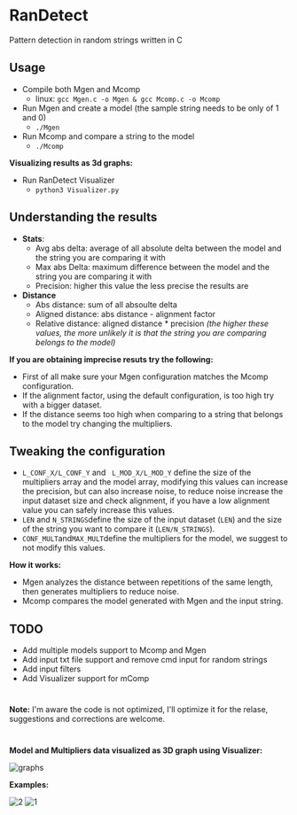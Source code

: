 # RanDetect
Pattern detection in random strings written in C 

**Usage**
-
 * Compile both Mgen and Mcomp 
	 *	linux: `gcc Mgen.c -o Mgen & gcc Mcomp.c -o Mcomp`
 * Run Mgen and create a model (the sample string needs to be only of 1 and 0)
	 * `./Mgen`
 * Run Mcomp and compare a string to the model
	 * `./Mcomp`

**Visualizing results as 3d graphs:**
* Run RanDetect Visualizer
	 * `python3 Visualizer.py`

**Understanding the results**
-
 * **Stats**:
	 - Avg abs delta: average of all absolute delta between the model and the string you are comparing it with
	 - Max abs Delta: maximum difference between the model and the string you are comparing it with
	 - Precision: higher this value the less precise the results are
 * **Distance**
	 - Abs distance: sum of all absoulte delta
	 - Aligned distance: abs distance - alignment factor 
	 - Relative distance: aligned distance * precision 
*(the higher these values, the more unlikely it is that the string you are comparing belongs to the model)*

**If you are obtaining imprecise resuts try the following:**
 * First of all make sure your Mgen configuration matches the Mcomp configuration.
 * If the alignment factor, using the default configuration, is too high try with a bigger dataset.
 * If the distance seems too high when comparing to a string that belongs to the model try changing the multipliers.

**Tweaking the configuration**
-
 * `L_CONF_X/L_CONF_Y` and ` L_MOD_X/L_MOD_Y` 
 define the size of the multipliers array and the model array, modifying this values can increase the precision, but can also increase noise, to reduce noise increase the input dataset size and check alignment, if you have a low alignment value you can safely increase this values.
 * `LEN` and `N_STRINGS`define the size of the input dataset (`LEN`) and the size of the string you want to compare it (`LEN/N_STRINGS`).
 * `CONF_MULT`and`MAX_MULT`define the multipliers for the model, we suggest to not modify this values.

**How it works:**

 * Mgen analyzes the distance between repetitions of the same length, then generates multipliers to reduce noise.
 * Mcomp compares the model generated with Mgen and the input string.

**TODO**
-
* Add multiple models support to Mcomp and Mgen
* Add input txt file support and remove cmd input for random strings
* Add input filters
* Add Visualizer support for mComp

#

**Note:** I'm aware the code is not optimized, I'll optimize it for the relase, suggestions and corrections are welcome.
#
**Model and Multipliers data visualized as 3D graph using Visualizer:**

![graphs](https://github.com/fiustif/RanDetect/assets/40177255/36650b69-7908-4cb2-b8de-eff3e96b659f)

**Examples:**

![2](https://github.com/fiustif/RanDetect/assets/40177255/321a3ad4-61bc-4654-b7b5-3069631ae4bc)
![1](https://github.com/fiustif/RanDetect/assets/40177255/ddf37463-7201-4aca-b394-8b54bc36acc6)
